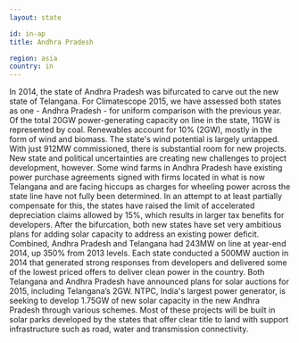```yaml
---
layout: state

id: in-ap
title: Andhra Pradesh

region: asia
country: in
---
```

In 2014, the state of Andhra Pradesh was bifurcated to carve out the new state of Telangana. For Climatescope 2015, we have assessed both states as one - Andhra Pradesh - for uniform comparison with the previous year.
Of the total 20GW power-generating capacity on line in the state, 11GW is represented by coal. Renewables account for 10% (2GW), mostly in the form of wind and biomass. The state's wind potential is largely untapped. With just 912MW commissioned, there is substantial room for new projects. 
New state and political uncertainties are creating new challenges to project development, however. Some wind farms in Andhra Pradesh have existing power purchase agreements signed with firms located in what is now Telangana and are facing hiccups as charges for wheeling power across the state line have not fully been determined. In an attempt to at least partially compensate for this, the states have raised the limit of accelerated depreciation claims allowed by 15%, which results in larger tax benefits for developers. 
After the bifurcation, both new states have set very ambitious plans for adding solar capacity to address an existing power deficit. Combined, Andhra Pradesh and Telangana had 243MW on line at year-end 2014, up 350% from 2013 levels. Each state conducted a 500MW auction in 2014 that generated strong responses from developers and delivered some of the lowest priced offers to deliver clean power in the country. Both Telangana and Andhra Pradesh have announced plans for solar auctions for 2015, including Telangana’s 2GW.
NTPC, India's largest power generator, is seeking to develop 1.75GW of new solar capacity in the new Andhra Pradesh through various schemes. Most of these projects will be built in solar parks developed by the states that offer clear title to land with support infrastructure such as road, water and transmission connectivity. 
